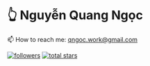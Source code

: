 
# 👆 Nguyễn Quang Ngọc


📫 How to reach me: qngoc.work@gmail.com
   <p align="left">
      <a href="https://github.com/qngoc07012002?tab=followers">
         <img alt="followers" title="Follow me on Github" src="https://custom-icon-badges.demolab.com/github/followers/qngoc07012002?color=236ad3&labelColor=1155ba&style=for-the-badge&logo=person-add&label=Follow&logoColor=white"/></a>
      <a href="https://github.com/qngoc07012002?tab=repositories&sort=stargazers">
         <img alt="total stars" title="Total stars on GitHub" src="https://custom-icon-badges.demolab.com/github/stars/qngoc07012002?color=55960c&style=for-the-badge&labelColor=488207&logo=star"/></a>
   </p>

[linkedin]: https://www.linkedin.com/in/nguyen-quang-ngoc-014968193/
[facebook]: https://www.facebook.com/nqn.07012002/

